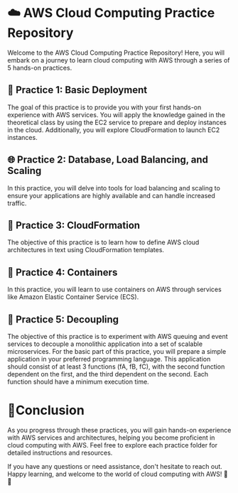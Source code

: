 # ☁️ AWS Cloud Computing Practice Repository

Welcome to the AWS Cloud Computing Practice Repository! Here, you will embark on a journey to learn cloud computing with AWS through a series of 5 hands-on practices.

## 🚀 Practice 1: Basic Deployment
The goal of this practice is to provide you with your first hands-on experience with AWS services. You will apply the knowledge gained in the theoretical class by using the EC2 service to prepare and deploy instances in the cloud. Additionally, you will explore CloudFormation to launch EC2 instances.

## 🌐 Practice 2: Database, Load Balancing, and Scaling
In this practice, you will delve into tools for load balancing and scaling to ensure your applications are highly available and can handle increased traffic.

## 📜 Practice 3: CloudFormation
The objective of this practice is to learn how to define AWS cloud architectures in text using CloudFormation templates.

## 🐳 Practice 4: Containers
In this practice, you will learn to use containers on AWS through services like Amazon Elastic Container Service (ECS).

## 🔄 Practice 5: Decoupling
The objective of this practice is to experiment with AWS queuing and event services to decouple a monolithic application into a set of scalable microservices. For the basic part of this practice, you will prepare a simple application in your preferred programming language. This application should consist of at least 3 functions (fA, fB, fC), with the second function dependent on the first, and the third dependent on the second. Each function should have a minimum execution time.

# 🌟Conclusion

As you progress through these practices, you will gain hands-on experience with AWS services and architectures, helping you become proficient in cloud computing with AWS. Feel free to explore each practice folder for detailed instructions and resources.

If you have any questions or need assistance, don't hesitate to reach out. Happy learning, and welcome to the world of cloud computing with AWS! 🌟🚀
